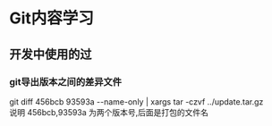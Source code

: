 # Git内容学习
## 开发中使用的过
### git导出版本之间的差异文件
git diff 456bcb 93593a --name-only | xargs tar -czvf ../update.tar.gz  
说明 456bcb,93593a 为两个版本号,后面是打包的文件名
